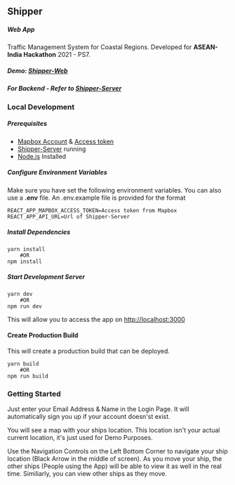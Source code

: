 ## Shipper

##### Web App

Traffic Management System for Coastal Regions.
Developed for **ASEAN-India Hackathon** 2021 - PS7.

##### Demo: [Shipper-Web](https://shipper-web.netlify.app)

##### For Backend - Refer to [Shipper-Server](https://github.com/NiketanG/shipper-server)

### Local Development

##### Prerequisites

- [Mapbox Account](https://account.mapbox.com/) & [Access token](https://account.mapbox.com/access-tokens/create)
- [Shipper-Server](https://github.com/NiketanG/shipper-server) running
- [Node.js](https://nodejs.org/) Installed

##### Configure Environment Variables

Make sure you have set the following environment variables. You can also use a **.env** file. An .env.example file is provided for the format
```
REACT_APP_MAPBOX_ACCESS_TOKEN=Access token from Mapbox
REACT_APP_API_URL=Url of Shipper-Server
```
##### Install Dependencies

```
yarn install
	#OR
npm install
```

##### Start Development Server

```
yarn dev
	#OR
npm run dev
```

This will allow you to access the app on [http://localhost:3000](http://localhost:3000)

#### Create Production Build

This will create a production build that can be deployed.

```
yarn build
	#OR
npm run build
```

### Getting Started

Just enter your Email Address & Name in the Login Page. It will automatically sign you up if your account doesn'st exist.

You will see a map with your ships location. This location isn't your actual current location, it's just used for Demo Purposes.

Use the Navigation Controls on the Left Bottom Corner to navigate your ship location (Black Arrow in the middle of screen). As you move your ship, the other ships (People using the App) will be able to view it as well in the real time. Similiarly, you can view other ships as they move.
